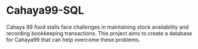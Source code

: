 # Cahaya99-SQL
Cahaya 99 food stalls face challenges in maintaining stock availability and recording bookkeeping transactions. This project aims to create a database for Cahaya99 that can help overcome these problems.
